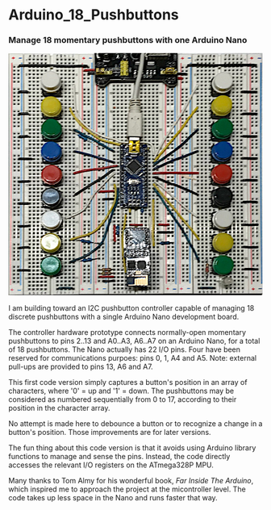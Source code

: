 # Arduino_18_Pushbuttons
### Manage 18 momentary pushbuttons with one Arduino Nano

![Hardware Prototype](https://github.com/IowaDave/Arduino_18_Pushbuttons/blob/e17db35a0ab9b3aec8c0797a5a2ed53ca84d4c21/Images/IMG_2666.jpg)

I am building toward an I2C pushbutton controller capable of managing 18 discrete pushbuttons with a single Arduino Nano development board.

The controller hardware prototype connects normally-open momentary pushbuttons to pins 2..13 and A0..A3, A6..A7 on an Arduino Nano, for a total of 18 pushbuttons. The Nano actually has 22 I/O pins. Four have been reserved for communications purpoes: pins 0, 1, A4 and A5. Note: external pull-ups are provided to pins 13, A6 and A7.

This first code version simply captures a button's position in an array of characters, where '0' = up and '1' = down. The pushbuttons may be considered as numbered sequentially from 0 to 17, according to their position in the character array.

No attempt is made here to debounce a button or to recognize a change in a button's position. Those improvements are for later versions.

The fun thing about this code version is that it avoids using Arduino library functions to manage and sense the pins. Instead, the code directly accesses the relevant I/O registers on the ATmega328P MPU. 

Many thanks to Tom Almy for his wonderful book, *Far Inside The Arduino*, which inspired me to approach the project at the  micontroller level. The code takes up less space in the Nano and runs faster that way.

